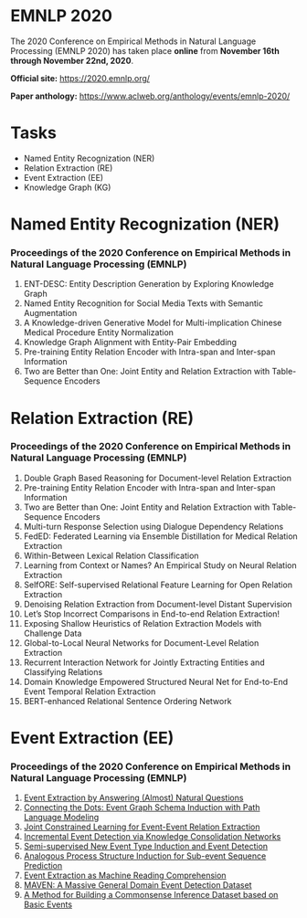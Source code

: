 # EMNLP 2020
The 2020 Conference on Empirical Methods in Natural Language Processing (EMNLP 2020) has taken place **online** from **November 16th through November 22nd, 2020**.
  
**Official site:** <https://2020.emnlp.org/>
  
**Paper anthology:** <https://www.aclweb.org/anthology/events/emnlp-2020/>
# Tasks
- Named Entity Recognization (NER)
- Relation Extraction (RE)
- Event Extraction (EE)
- Knowledge Graph (KG)
# Named Entity Recognization (NER)
### Proceedings of the 2020 Conference on Empirical Methods in Natural Language Processing (EMNLP)
1. ENT-DESC: Entity Description Generation by Exploring Knowledge Graph
2. Named Entity Recognition for Social Media Texts with Semantic Augmentation
3. A Knowledge-driven Generative Model for Multi-implication Chinese Medical Procedure Entity Normalization
4. Knowledge Graph Alignment with Entity-Pair Embedding
5. Pre-training Entity Relation Encoder with Intra-span and Inter-span Information
6. Two are Better than One: Joint Entity and Relation Extraction with Table-Sequence Encoders

# Relation Extraction (RE)
### Proceedings of the 2020 Conference on Empirical Methods in Natural Language Processing (EMNLP)
1. Double Graph Based Reasoning for Document-level Relation Extraction
2. Pre-training Entity Relation Encoder with Intra-span and Inter-span Information
3. Two are Better than One: Joint Entity and Relation Extraction with Table-Sequence Encoders
4. Multi-turn Response Selection using Dialogue Dependency Relations
5. FedED: Federated Learning via Ensemble Distillation for Medical Relation Extraction
6. Within-Between Lexical Relation Classification
7. Learning from Context or Names? An Empirical Study on Neural Relation Extraction
8. SelfORE: Self-supervised Relational Feature Learning for Open Relation Extraction
9. Denoising Relation Extraction from Document-level Distant Supervision
10. Let’s Stop Incorrect Comparisons in End-to-end Relation Extraction!
11. Exposing Shallow Heuristics of Relation Extraction Models with Challenge Data
12. Global-to-Local Neural Networks for Document-Level Relation Extraction
13. Recurrent Interaction Network for Jointly Extracting Entities and Classifying Relations
14. Domain Knowledge Empowered Structured Neural Net for End-to-End Event Temporal Relation Extraction
15. BERT-enhanced Relational Sentence Ordering Network
# Event Extraction (EE)
### Proceedings of the 2020 Conference on Empirical Methods in Natural Language Processing (EMNLP)
1. [Event Extraction by Answering (Almost) Natural Questions](https://github.com/Clearailhc/KG-NLP-Papers/blob/main/EMNLP/2020/EE/1.%20Event%20Extraction%20by%20Answering%20(Almost)%20Natural%20Questions.md)
2. [Connecting the Dots: Event Graph Schema Induction with Path Language Modeling](https://github.com/Clearailhc/KG-NLP-Papers/blob/main/EMNLP/2020/EE/2.%20Connecting%20the%20Dots_Event%20Graph%20Schema%20Induction%20with%20Path%20Language%20Modeling.md)
3. [Joint Constrained Learning for Event-Event Relation Extraction](EE/3.%20Joint%20Constrained%20Learning%20for%20Event-Event%20Relation%20Extraction.md)
4. [Incremental Event Detection via Knowledge Consolidation Networks](https://github.com/Clearailhc/KG-NLP-Papers/blob/main/EMNLP/2020/EE/4.Incremental%20Event%20Detection%20via%20Knowledge%20Consolidation%20Networks.md)
5. [Semi-supervised New Event Type Induction and Event Detection](https://github.com/Clearailhc/KG-NLP-Papers/blob/main/EMNLP/2020/EE/5.%20Semi-supervised%20New%20Event%20Type%20Induction%20and%20Event%20Detection.md)
6. [Analogous Process Structure Induction for Sub-event Sequence Prediction](https://github.com/Clearailhc/KG-NLP-Papers/blob/main/EMNLP/2020/EE/6.%20Analogous%20Process%20Structure%20Induction%20for%20Sub-event%20Sequence%20Prediction.md)
7. [Event Extraction as Machine Reading Comprehension](https://github.com/Clearailhc/KG-NLP-Papers/blob/main/EMNLP/2020/EE/7.%20Event%20Extraction%20as%20Machine%20Reading%20Comprehension.md)
8. [MAVEN: A Massive General Domain Event Detection Dataset](https://github.com/Clearailhc/KG-NLP-Papers/blob/main/EMNLP/2020/EE/8.%20MAVEN_A%20Massive%20General%20Domain%20Event%20Detection%20Dataset.md)
9. [A Method for Building a Commonsense Inference Dataset based on Basic Events](EE/9.%20A%20Method%20for%20Building%20a%20Commonsense%20Inference%20Dataset%20based%20on%20Basic%20Events.md)